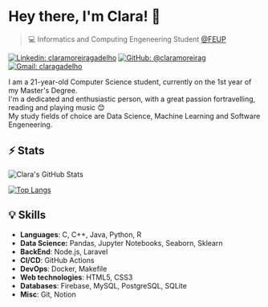 # Hey there, I'm Clara! 👋

>  💻 Informatics and Computing Engeneering Student [@FEUP](https://sigarra.up.pt/feup/en/web_page.inicial)


[![Linkedin: claramoreiragadelho](https://img.shields.io/badge/-Clara%20Moreira%20Gadelho-blue?style=flat-square&logo=Linkedin&logoColor=white&link=https://www.linkedin.com/in/claramoreiragadelho/)](https://www.linkedin.com/in/claramoreiragadelho/)
[![GitHub: @claramoreirag](https://img.shields.io/github/followers/claramoreirag?label=follow&style=social)](https://github.com/claramoreirag)
[![Gmail: claragadelho](https://img.shields.io/badge/Gmail-Clara%20Gadelho-red)](mailto:claragadelho@gmail.com)


I am a 21-year-old Computer Science student, currently on the 1st year of my Master's Degree. <br>
I'm a dedicated and enthusiastic person, with a great passion fortravelling, reading and playing music 😊 <br>
My study fields of choice are Data Science, Machine Learning and Software Engeneering.

## ⚡ Stats
![Clara's GitHub Stats](https://github-readme-stats.vercel.app/api?username=claramoreirag&show_icons=true&theme=dracula&custom_title=My%20Github%20Stats)

[![Top Langs](https://github-readme-stats.vercel.app/api/top-langs/?username=claramoreirag&layout=compact&theme=dracula)](https://github.com/anuraghazra/github-readme-stats)
## 💡 Skills
- **Languages**: C, C++, Java, Python, R
- **Data Science:** Pandas, Jupyter Notebooks, Seaborn, Sklearn
- **BackEnd**: Node.js, Laravel
- **CI/CD**: GitHub Actions
- **DevOps**: Docker, Makefile
- **Web technologies**: HTML5, CSS3
- **Databases**: Firebase, MySQL, PostgreSQL, SQLite
- **Misc**: Git, Notion

